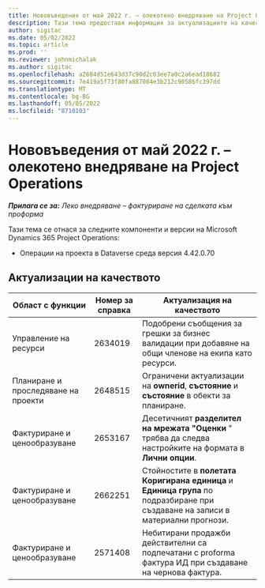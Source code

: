 ```yaml
---
title: Нововъведения от май 2022 г. – олекотено внедряване на Project Operations
description: Тази тема предоставя информация за актуализациите на качеството, които са налични в изданието май 2022 на Microsoft Dynamics 365 Project Operations lite разполагане.
author: sigitac
ms.date: 05/02/2022
ms.topic: article
ms.prod: ''
ms.reviewer: johnmichalak
ms.author: sigitac
ms.openlocfilehash: a2684d51e643d37c90d2c03ee7a0c2a6ead18682
ms.sourcegitcommit: 7e419a5f73f80fa887084e3b212c90586fc397dd
ms.translationtype: MT
ms.contentlocale: bg-BG
ms.lasthandoff: 05/05/2022
ms.locfileid: "8710103"
---
```

# <a name="whats-new-may-2022---project-operations-lite-deployment"></a>Нововъведения от май 2022 г. – олекотено внедряване на Project Operations

_**Прилага се за:** Леко внедряване – фактуриране на сделката към проформа_

Тази тема се отнася за следните компоненти и версии на Microsoft Dynamics 365 Project Operations:

- Операции на проекта в Dataverse среда версия 4.42.0.70

## <a name="quality-updates"></a>Актуализации на качеството

| Област с функции | Номер за справка | Актуализация на качеството |
| --- | --- | --- |
| Управление на ресурси | 2634019 | Подобрени съобщения за грешки за бизнес валидации при добавяне на общи членове на екипа като ресурси. |
| Планиране и проследяване на проекти | 2648515 | Ограничени актуализации на **ownerid**, **състояние** и **състояние** в обекти за планиране. |
| Фактуриране и ценообразуване | 2653167 | Десетичният **разделител на мрежата "Оценки** " трябва да следва настройките на формата в **Лични опции**. |
| Фактуриране и ценообразуване| 2662251 | Стойностите в **полетата Коригирана единица** и **Единица група** по подразбиране при създаване на записи в материални прогнози. |
| Фактуриране и ценообразуване| 2571408 | Небитирани продажби действителни са подпечатани с proforma фактура ИД при създаване на чернова фактура. |
